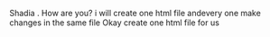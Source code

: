
Shadia . How are you? 
i will create one html file 
andevery one make changes in the same file
Okay create one html file for us
